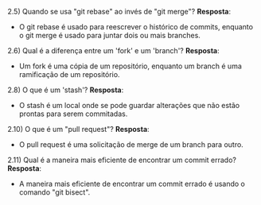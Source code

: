 2.5) Quando se usa "git rebase" ao invés de "git merge"?
**Resposta**:
- O git rebase é usado para reescrever o histórico de commits, enquanto o git merge é usado para juntar dois ou mais branches.

2.6) Qual é a diferença entre um 'fork' e um 'branch'?
  **Resposta**:
- Um fork é uma cópia de um repositório, enquanto um branch é uma ramificação de um repositório.

2.8) O que é um 'stash'?
  **Resposta**:
- O stash é um local onde se pode guardar alterações que não estão prontas para serem commitadas.

2.10) O que é um "pull request"?
  **Resposta**:
- O pull request é uma solicitação de merge de um branch para outro.

2.11) Qual é a maneira mais eficiente de encontrar um commit errado?
  **Resposta**:
- A maneira mais eficiente de encontrar um commit errado é usando o comando "git bisect".
